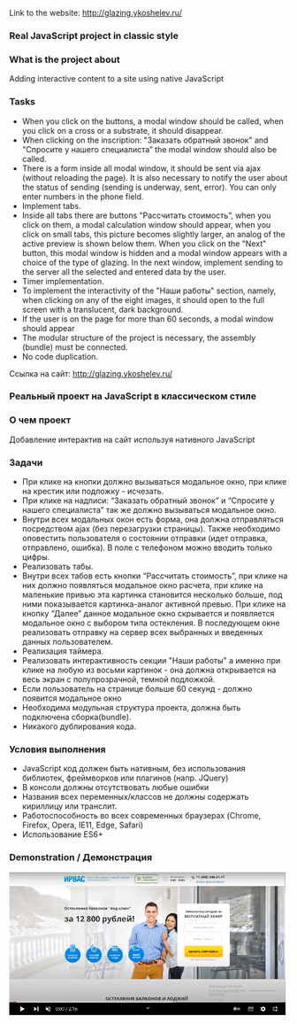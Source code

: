 Link to the website: http://glazing.ykoshelev.ru/

### Real JavaScript project in classic style

### What is the project about
Adding interactive content to a site using native JavaScript

### Tasks
- When you click on the buttons, a modal window should be called, when you click on a cross or a substrate, it should disappear.
- When clicking on the inscription: "Заказать обратный звонок" and "Спросите у нашего специалиста” the modal window should also be called.
- There is a form inside all modal window, it should be sent via ajax (without reloading the page). It is also necessary to notify the user about the status of sending (sending is underway, sent, error). You can only enter numbers in the phone field.
- Implement tabs.
- Inside all tabs there are buttons "Рассчитать стоимость”, when you click on them, a modal calculation window should appear, when you click on small tabs, this picture becomes slightly larger, an analog of the active preview is shown below them. When you click on the "Next" button, this modal window is hidden and a modal window appears with a choice of the type of glazing. In the next window, implement sending to the server all the selected and entered data by the user.
- Timer implementation.
- To implement the interactivity of the "Наши работы" section, namely, when clicking on any of the eight images, it should open to the full screen with a translucent, dark background.
- If the user is on the page for more than 60 seconds, a modal window should appear
- The modular structure of the project is necessary, the assembly (bundle) must be connected.
- No code duplication.



Ссылка на сайт: http://glazing.ykoshelev.ru/

### Реальный проект на JavaScript в классическом стиле

### О чем проект
Добавление интерактив на сайт используя нативного JavaScript

### Задачи
- При клике на кнопки должно вызываться модальное окно, при клике на крестик или подложку - исчезать.
- При клике на надписи: “Заказать обратный звонок” и “Спросите у нашего специалиста” так же должно вызываться модальное окно.
- Внутри всех модальных окон есть форма, она должна отправляться посредством ajax (без перезагрузки страницы). Также необходимо оповестить пользователя о состоянии отправки (идет отправка, отправлено, ошибка). В поле с телефоном можно вводить только цифры.
- Реализовать табы.
- Внутри всех табов есть кнопки “Рассчитать стоимость”, при клике на них должно появляться модальное окно расчета, при клике на маленькие привью эта картинка становится несколько больше, под ними показывается картинка-аналог активной превью. При клике на кнопку “Далее” данное модальное окно скрывается и появляется модальное окно с выбором типа остекления. В последующем окне реализовать отправку на сервер всех выбранных и введенных данных пользователем.
- Реализация таймера.
- Реализовать интерактивность секции "Наши работы" а именно при клике на любую из восьми картинок - она должна открывается на весь экран с полупрозрачной, темной подложкой.
- Если пользователь на странице больше 60 секунд - должно появится модальное окно
- Необходима модульная структура проекта, должна быть подключена сборка(bundle).
- Никакого дублирования кода.

### Условия выполнения
- JavaScript код должен быть нативным, без использования библиотек, фреймворков или плагинов (напр. JQuery)
- В консоли должны отсутствовать любые ошибки
- Названия всех переменных/классов не должны содержать кириллицу или транслит.
- Работоспособность во всех современных браузерах (Chrome, Firefox, Opera, IE11, Edge, Safari)
- Использование ES6+



### Demonstration / Демонстрация

[![Watch the video](desktop.png)](https://youtu.be/dvnTZmb5xW4)
